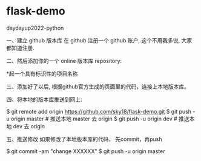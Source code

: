 # flask-demo
daydayup2022-python

一、建立 github 版本库
在 github 注册一个 github 账户, 这个不用我多说, 大家都知道注册.

二、然后添加你的一个 online 版本库 repository:

*起一个具有标识性的项目名称

三、添加好了以后, 根据github官方生成的页面里的代码，连接上本地版本库。

四、将本地的版本库推送到网上:

$ git remote add origin https://github.com/sky18/flask-demo.git
$ git push -u origin master     # 推送本地 master 去 origin
$ git push -u origin dev        # 推送本地 dev  去 origin



五、推送修改
如果修改了本地版本库的代码， 先commit，再push

$ git commit -am "change XXXXXX"
$ git push -u origin master
